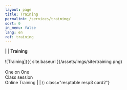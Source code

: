 ```yaml
---
layout: page
title: Training
permalink: /services/training/
sort: 0
in_menu: false
lang: en
ref: training
---
```


| | __Training__ <br/><br/>![Training]({{ site.baseurl }}/assets/imgs/site/training.png)<br/><br/>One on One<br/>Class session<br/>Online Training | |
{: class="resptable resp3 card2"}
